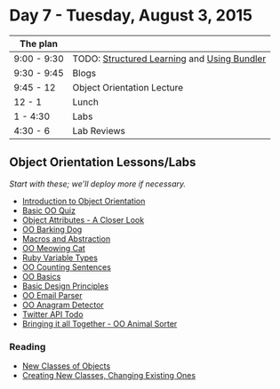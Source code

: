 #  Day 7 - Tuesday, August 3, 2015

The plan        |      |
----------------|-------
9:00 - 9:30     | TODO: [Structured Learning](http://learn.flatironschool.com/lessons/9840) and [Using Bundler](https://learn.co/admin/lessons/9841)
9:30 - 9:45     | Blogs
9:45 - 12       | Object Orientation Lecture
12 - 1          | Lunch
1 - 4:30        | Labs
4:30 - 6        | Lab Reviews

## Object Orientation Lessons/Labs
_Start with these; we'll deploy more if necessary._

* [Introduction to Object Orientation](https://learn.co/lessons/10750)
* [Basic OO Quiz](https://learn.co/lessons/10751)
* [Object Attributes - A Closer Look](https://learn.co/lessons/10752)
* [OO Barking Dog](https://learn.co/lessons/9847)
* [Macros and Abstraction](https://learn.co/lessons/10754)
* [OO Meowing Cat](https://learn.co/lessons/10756)
* [Ruby Variable Types](https://learn.co/lessons/10758)
* [OO Counting Sentences](https://learn.co/lessons/9849)
* [OO Basics](https://learn.co/lessons/9850)
* [Basic Design Principles](https://learn.co/lessons/10763)
* [OO Email Parser](https://learn.co/lessons/9852)
* [OO Anagram Detector](https://learn.co/lessons/9853)
* [Twitter API Todo](https://learn.co/lessons/9854)
* [Bringing it all Together - OO Animal Sorter](https://learn.co/lessons/9855)


### Reading

* [New Classes of Objects](http://books.flatironschool.com/books/43?page=105)
* [Creating New Classes, Changing Existing Ones](http://books.flatironschool.com/books/43?page=113)
